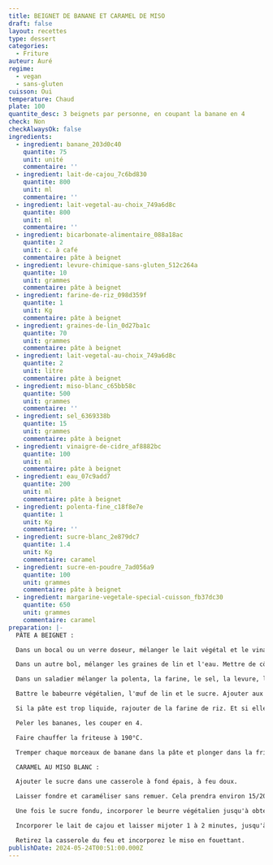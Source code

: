 ```yaml
---
title: BEIGNET DE BANANE ET CARAMEL DE MISO
draft: false
layout: recettes
type: dessert
categories:
  - Friture
auteur: Auré
regime:
  - vegan
  - sans-gluten
cuisson: Oui
temperature: Chaud
plate: 100
quantite_desc: 3 beignets par personne, en coupant la banane en 4
check: Non
checkAlwaysOk: false
ingredients:
  - ingredient: banane_203d0c40
    quantite: 75
    unit: unité
    commentaire: ''
  - ingredient: lait-de-cajou_7c6bd830
    quantite: 800
    unit: ml
    commentaire: ''
  - ingredient: lait-vegetal-au-choix_749a6d8c
    quantite: 800
    unit: ml
    commentaire: ''
  - ingredient: bicarbonate-alimentaire_088a18ac
    quantite: 2
    unit: c. à café
    commentaire: pâte à beignet
  - ingredient: levure-chimique-sans-gluten_512c264a
    quantite: 10
    unit: grammes
    commentaire: pâte à beignet
  - ingredient: farine-de-riz_098d359f
    quantite: 1
    unit: Kg
    commentaire: pâte à beignet
  - ingredient: graines-de-lin_0d27ba1c
    quantite: 70
    unit: grammes
    commentaire: pâte à beignet
  - ingredient: lait-vegetal-au-choix_749a6d8c
    quantite: 2
    unit: litre
    commentaire: pâte à beignet
  - ingredient: miso-blanc_c65bb58c
    quantite: 500
    unit: grammes
    commentaire: ''
  - ingredient: sel_6369338b
    quantite: 15
    unit: grammes
    commentaire: pâte à beignet
  - ingredient: vinaigre-de-cidre_af8882bc
    quantite: 100
    unit: ml
    commentaire: pâte à beignet
  - ingredient: eau_07c9add7
    quantite: 200
    unit: ml
    commentaire: pâte à beignet
  - ingredient: polenta-fine_c18f8e7e
    quantite: 1
    unit: Kg
    commentaire: ''
  - ingredient: sucre-blanc_2e879dc7
    quantite: 1.4
    unit: Kg
    commentaire: caramel
  - ingredient: sucre-en-poudre_7ad056a9
    quantite: 100
    unit: grammes
    commentaire: pâte à beignet
  - ingredient: margarine-vegetale-special-cuisson_fb37dc30
    quantite: 650
    unit: grammes
    commentaire: caramel
preparation: |-
  PÂTE A BEIGNET :

  Dans un bocal ou un verre doseur, mélanger le lait végétal et le vinaigre. Mettre de côté. (Cela fait du babeurre végétalien)

  Dans un autre bol, mélanger les graines de lin et l'eau. Mettre de côté. (Cela fait des œufs de lin végétaliens). Réserver le babeurre végétalien et l'œuf de lin pendant 10 minutes.

  Dans un saladier mélanger la polenta, la farine, le sel, la levure, le bicarbonate de soude.

  Battre le babeurre végétalien, l'œuf de lin et le sucre. Ajouter aux ingrédients secs et fouetter jusqu'à ce que le tout soit combiné.

  Si la pâte est trop liquide, rajouter de la farine de riz. Et si elle est trop épaisse la rallonger au lait végétal ou à l'eau.

  Peler les bananes, les couper en 4.

  Faire chauffer la friteuse à 190°C.

  Tremper chaque morceaux de banane dans la pâte et plonger dans la friteuse.

  CARAMEL AU MISO BLANC :

  Ajouter le sucre dans une casserole à fond épais, à feu doux.

  Laisser fondre et caraméliser sans remuer. Cela prendra environ 15/20 minutes.

  Une fois le sucre fondu, incorporer le beurre végétalien jusqu'à obtenir un caramel onctueux.

  Incorporer le lait de cajou et laisser mijoter 1 à 2 minutes, jusqu'à ce que la sauce caramel épaississe.

  Retirez la casserole du feu et incorporez le miso en fouettant.
publishDate: 2024-05-24T00:51:00.000Z
---
```

